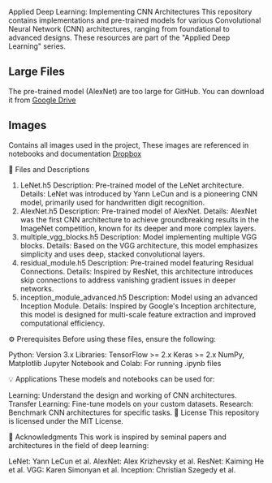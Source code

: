 Applied Deep Learning: Implementing CNN Architectures
This repository contains implementations and pre-trained models for various Convolutional Neural Network (CNN) architectures, ranging from foundational to advanced designs. These resources are part of the "Applied Deep Learning" series.


## Large Files
The pre-trained model (AlexNet) are too large for GitHub. You can download it from
[Google Drive](https://drive.google.com/file/d/15XuAMMx2Iw5GPsS7x9Qz1wtkzsa6CQ87/view?usp=drive_link)


## Images
Contains all images used in the project, These images are referenced in notebooks and documentation
[Dropbox](https://www.dropbox.com/scl/fo/0dsnw3wbztbya3yvu6l5t/ADquxSfF_NSxUH6Wo0Td6UI?rlkey=u6hfak0bwx4tj407v3ooghnln&st=fwkpamd2&dl=0)


📂 Files and Descriptions
1. LeNet.h5
Description: Pre-trained model of the LeNet architecture.
Details:
LeNet was introduced by Yann LeCun and is a pioneering CNN model, primarily used for handwritten digit recognition.
2. AlexNet.h5
Description: Pre-trained model of AlexNet.
Details:
AlexNet was the first CNN architecture to achieve groundbreaking results in the ImageNet competition, known for its deeper and more complex layers.
3. multiple_vgg_blocks.h5
Description: Model implementing multiple VGG blocks.
Details:
Based on the VGG architecture, this model emphasizes simplicity and uses deep, stacked convolutional layers.
4. residual_module.h5
Description: Pre-trained model featuring Residual Connections.
Details:
Inspired by ResNet, this architecture introduces skip connections to address vanishing gradient issues in deeper networks.
5. inception_module_advanced.h5
Description: Model using an advanced Inception Module.
Details:
Inspired by Google's Inception architecture, this model is designed for multi-scale feature extraction and improved computational efficiency.

⚙️ Prerequisites
Before using these files, ensure the following:

Python: Version 3.x
Libraries:
TensorFlow >= 2.x
Keras >= 2.x
NumPy, Matplotlib
Jupyter Notebook and Colab: For running .ipynb files


💡 Applications
These models and notebooks can be used for:

Learning: Understand the design and working of CNN architectures.
Transfer Learning: Fine-tune models on your custom datasets.
Research: Benchmark CNN architectures for specific tasks.
📜 License
This repository is licensed under the MIT License.

🙏 Acknowledgments
This work is inspired by seminal papers and architectures in the field of deep learning:

LeNet: Yann LeCun et al.
AlexNet: Alex Krizhevsky et al.
ResNet: Kaiming He et al.
VGG: Karen Simonyan et al.
Inception: Christian Szegedy et al.
